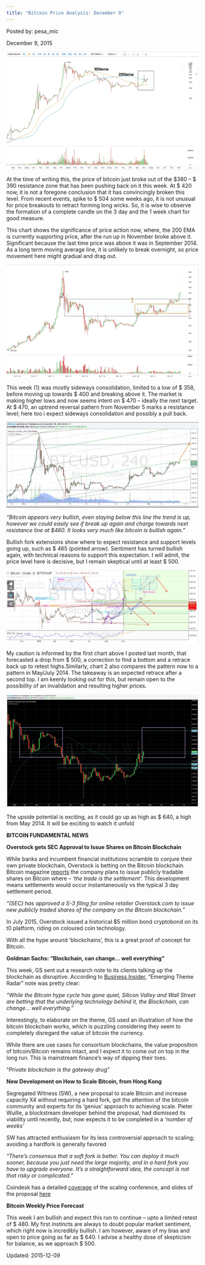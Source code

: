 ```yaml
---
title: "Bitcoin Price Analysis: December 9"
---
```


Posted by: pesa_mic 

<span>December 9, 2015</span>




<img src="imgs/2015/12/11.jpg">
<p>At the time of writing this, the price of bitcoin just broke out of the $380 &#8211; $ 390 resistance zone that has been pushing back on it this week. At $ 420 now, it is not a foregone conclusion that it has convincingly broken this level. From recent events, spike to $ 504 some weeks ago, it is not unusual for price breakouts to retract forming long wicks. So, it is wise to observe the formation of a complete candle on the 3 day and the 1 week chart for good measure.</p>
<p>This chart shows the significance of price action now, where, the 200 EMA is currently supporting price, after the run up in November broke above it. Significant because the last time price was above it was in September 2014. As a long term moving average line, it is unlikely to break overnight, so price movement here might gradual and drag out.</p>
<img src="imgs/2015/12/21.jpg">
<p>This week (1) was mostly sideways consolidation, limited to a low of $ 358, before moving up towards $ 400 and breaking above it. The market is making higher lows and now seems intent on $ 470 &#8211; ideally the next target. At $ 470, an uptrend reversal pattern from November 5 marks a resistance level; here too i expect sideways consolidation and possibly a pull back.</p>
<img src="imgs/2015/12/31.jpg">
<p><em>“Bitcoin appears very bullish, even staying below this line the trend is up, however we could easily see if break up again and charge towards next resistance line at $460. It looks very much like bitcoin is bullish again.”</em></p>
<p>Bullish fork extensions show where to expect resistance and support levels going up, such as $ 465 (pointed arrow). Sentiment has turned bullish again, with technical reasons to support this expectation. I will admit, the price level here is decisive, but I remain skeptical until at least $ 500.</p>
<img src="imgs/2015/12/4.jpg">
<p>My caution is informed by the first chart above I posted last month, that forecasted a drop from $ 500, a correction to find a bottom and a retrace back up to retest highs.Similarly, chart 2 also compares the pattern now to a pattern in May/July 2014. The takeaway is an expected retrace after a second top. I am keenly looking out for this, but remain open to the possibility of an invalidation and resulting higher prices.</p>
<img src="imgs/2015/12/6.png">
<p>The upside potential is exciting, as it could go up as high as $ 640, a high from May 2014. It will be exciting to watch it unfold</p>
<p><strong>BITCOIN FUNDAMENTAL NEWS</strong></p>
<p><strong>Overstock gets SEC Approval to Issue Shares on Bitcoin Blockchain</strong></p>
<p>While banks and incumbent financial institutions scramble to conjure their own private blockchain, Overstock is betting on the Bitcoin blockchain. Bitcoin magazine <a href="https://bitcoinmagazine.com/articles/sec-approves-overstock-com-s-filing-to-issue-shares-using-bitcoin-blockchain-1449539558">reports</a> the company plans to issue publicly tradable shares on Bitcoin where &#8211; <em>‘the trade is the settlement’. </em>This development means settlements would occur instantaneously vs the typical 3 day settlement period.</p>
<p><em>“(SEC) has approved a S-3 filing for online retailer Overstock.com to issue new publicly traded shares of the company on the Bitcoin blockchain.”</em></p>
<p>In July 2015, Overstock issued a historical $5 million bond cryptobond on its t0 platform, riding on coloured coin technology.</p>
<p>With all the hype around ‘blockchains’, this is a great proof of concept for Bitcoin.</p>
<p><strong>Goldman Sachs: “Blockchain, can change&#8230; well everything”</strong></p>
<p>This week, GS sent out a research note to its clients talking up the blockchain as disruptive. According to <a href="http://www.businessinsider.de/goldman-sachs-the-blockchain-can-change-well-everything-2015-12?r=UK&amp;IR=T">Business Insider</a>, &#8220;Emerging Theme Radar&#8221; note was pretty clear:</p>
<p><em>&#8220;While the Bitcoin hype cycle has gone quiet, Silicon Valley and Wall Street are betting that the underlying technology behind it, the Blockchain, can change&#8230; well everything.&#8221;</em></p>
<p>Interestingly, to elaborate on the theme, GS used an illustration of how the bitcoin blockchain works, which is puzzling considering they seem to completely disregard the value of bitcoin the currency.</p>
<p>While there are use cases for consortium blockchains, the value proposition of bitcoin/Bitcoin remains intact, and I expect it to come out on top in the long run. This is mainstream finance’s way of dipping their toes.</p>
<p>“<em>Private blockchain is the gateway drug”</em></p>
<p><strong>New Development on How to Scale Bitcoin, from Hong Kong</strong></p>
<p>Segregated Witness (SW), a new proposal to scale Bitcoin and increase capacity X4 without requiring a hard fork, got the attention of the bitcoin community and experts for its ‘genius’ approach to achieving scale. Pieter Wuille, a blockstream developer behind the proposal, had dismissed its viability until recently, but, now expects it to be completed in a <em>‘number of weeks’</em></p>
<p>SW has attracted enthusiasm for its less controversial approach to scaling; avoiding a hardfork is generally favored</p>
<p><em>“There’s consensus that a soft fork is better. You can deploy it much sooner, because you just need the large majority, and in a hard fork you have to upgrade everyone. It’s a straightforward idea, the concept is not that risky or complicated.”</em></p>
<p>Coindesk has a detailed <a href="http://www.coindesk.com/segregated-witness-bitcoin-block-size-debate/">coverage</a> of the scaling conference, and slides of the proposal <a href="https://prezi.com/lyghixkrguao/segregated-witness-and-deploying-it-for-bitcoin/">here</a></p>
<p><strong>Bitcoin Weekly Price Forecast</strong></p>
<p>This week I am bullish and expect this run to continue &#8211; upto a limited retest of $ 480. My first instincts are always to doubt popular market sentiment, which right now is incredibly bullish. I am however, aware of my bias and open to price going as far as $ 640. I advise a healthy dose of skepticism for balance, as we approach $ 500.</p>

Updated: 2015-12-09

